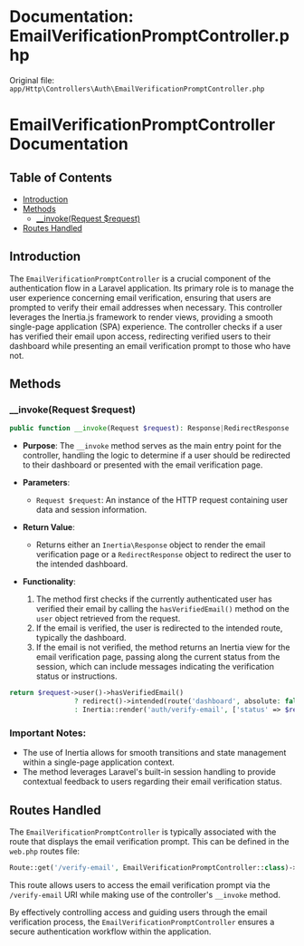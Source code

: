 # Documentation: EmailVerificationPromptController.php

Original file: `app/Http\Controllers\Auth\EmailVerificationPromptController.php`

# EmailVerificationPromptController Documentation

## Table of Contents
- [Introduction](#introduction)
- [Methods](#methods)
  - [__invoke(Request $request)](#invoke-request)
- [Routes Handled](#routes-handled)

## Introduction
The `EmailVerificationPromptController` is a crucial component of the authentication flow in a Laravel application. Its primary role is to manage the user experience concerning email verification, ensuring that users are prompted to verify their email addresses when necessary. This controller leverages the Inertia.js framework to render views, providing a smooth single-page application (SPA) experience. The controller checks if a user has verified their email upon access, redirecting verified users to their dashboard while presenting an email verification prompt to those who have not.

## Methods

### __invoke(Request $request)
```php
public function __invoke(Request $request): Response|RedirectResponse
```

- **Purpose**: 
  The `__invoke` method serves as the main entry point for the controller, handling the logic to determine if a user should be redirected to their dashboard or presented with the email verification page.

- **Parameters**:
  - `Request $request`: An instance of the HTTP request containing user data and session information.

- **Return Value**:
  - Returns either an `Inertia\Response` object to render the email verification page or a `RedirectResponse` object to redirect the user to the intended dashboard.

- **Functionality**:
  1. The method first checks if the currently authenticated user has verified their email by calling the `hasVerifiedEmail()` method on the `user` object retrieved from the request.
  2. If the email is verified, the user is redirected to the intended route, typically the dashboard.
  3. If the email is not verified, the method returns an Inertia view for the email verification page, passing along the current status from the session, which can include messages indicating the verification status or instructions.

```php
return $request->user()->hasVerifiedEmail()
                ? redirect()->intended(route('dashboard', absolute: false))
                : Inertia::render('auth/verify-email', ['status' => $request->session()->get('status')]);
```

### Important Notes:
- The use of Inertia allows for smooth transitions and state management within a single-page application context.
- The method leverages Laravel's built-in session handling to provide contextual feedback to users regarding their email verification status.

## Routes Handled
The `EmailVerificationPromptController` is typically associated with the route that displays the email verification prompt. This can be defined in the `web.php` routes file:

```php
Route::get('/verify-email', EmailVerificationPromptController::class)->name('verification.notice');
```

This route allows users to access the email verification prompt via the `/verify-email` URI while making use of the controller's `__invoke` method.

By effectively controlling access and guiding users through the email verification process, the `EmailVerificationPromptController` ensures a secure authentication workflow within the application.
